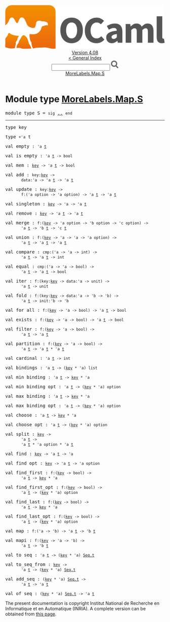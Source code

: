 <!-- ((! set title API !)) ((! set documentation !)) ((! set api !)) ((! set nobreadcrumb !)) -->
<div class="api"><header><nav class="toc brand"><a class="brand" href="https://ocaml.org/"><img src="colour-logo-gray.svg" class="svg" alt="OCaml"></a></nav><nav class="toc"><div class="toc_version"><a href="/docs" id="version-select">Version 4.08</a></div><a href="index.html">&lt; General Index</a><div class="api_search"><input type="text" name="apisearch" id="api_search" oninput="mySearch(false);" onkeypress="this.oninput();" onclick="this.oninput();" onpaste="this.oninput();">
<img src="search_icon.svg" alt="Search" class="svg" onclick="mySearch(false)"></div>
<div id="search_results"></div><div class="toc_title"><a href="#top">MoreLabels.Map.S</a></div><ul></ul></nav></header>

<h1>Module type <a href="type_MoreLabels.Map.S.html">MoreLabels.Map.S</a></h1>

<pre><span id="MODULETYPES"><span class="keyword">module type</span> S</span> = <code class="code"><span class="keyword">sig</span></code> <a href="MoreLabels.Map.S.html">..</a> <code class="code"><span class="keyword">end</span></code></pre><hr width="100%">

<pre><span id="TYPEkey"><span class="keyword">type</span> <code class="type"></code>key</span> </pre>


<pre><span id="TYPEt"><span class="keyword">type</span> <code class="type">+'a</code> t</span> </pre>


<pre><span id="VALempty"><span class="keyword">val</span> empty</span> : <code class="type">'a <a href="MoreLabels.Map.S.html#TYPEt">t</a></code></pre>
<pre><span id="VALis_empty"><span class="keyword">val</span> is_empty</span> : <code class="type">'a <a href="MoreLabels.Map.S.html#TYPEt">t</a> -&gt; bool</code></pre>
<pre><span id="VALmem"><span class="keyword">val</span> mem</span> : <code class="type"><a href="MoreLabels.Map.S.html#TYPEkey">key</a> -&gt; 'a <a href="MoreLabels.Map.S.html#TYPEt">t</a> -&gt; bool</code></pre>
<pre><span id="VALadd"><span class="keyword">val</span> add</span> : <code class="type">key:<a href="MoreLabels.Map.S.html#TYPEkey">key</a> -&gt;<br>       data:'a -&gt; 'a <a href="MoreLabels.Map.S.html#TYPEt">t</a> -&gt; 'a <a href="MoreLabels.Map.S.html#TYPEt">t</a></code></pre>
<pre><span id="VALupdate"><span class="keyword">val</span> update</span> : <code class="type">key:<a href="MoreLabels.Map.S.html#TYPEkey">key</a> -&gt;<br>       f:('a option -&gt; 'a option) -&gt; 'a <a href="MoreLabels.Map.S.html#TYPEt">t</a> -&gt; 'a <a href="MoreLabels.Map.S.html#TYPEt">t</a></code></pre>
<pre><span id="VALsingleton"><span class="keyword">val</span> singleton</span> : <code class="type"><a href="MoreLabels.Map.S.html#TYPEkey">key</a> -&gt; 'a -&gt; 'a <a href="MoreLabels.Map.S.html#TYPEt">t</a></code></pre>
<pre><span id="VALremove"><span class="keyword">val</span> remove</span> : <code class="type"><a href="MoreLabels.Map.S.html#TYPEkey">key</a> -&gt; 'a <a href="MoreLabels.Map.S.html#TYPEt">t</a> -&gt; 'a <a href="MoreLabels.Map.S.html#TYPEt">t</a></code></pre>
<pre><span id="VALmerge"><span class="keyword">val</span> merge</span> : <code class="type">f:(<a href="MoreLabels.Map.S.html#TYPEkey">key</a> -&gt; 'a option -&gt; 'b option -&gt; 'c option) -&gt;<br>       'a <a href="MoreLabels.Map.S.html#TYPEt">t</a> -&gt; 'b <a href="MoreLabels.Map.S.html#TYPEt">t</a> -&gt; 'c <a href="MoreLabels.Map.S.html#TYPEt">t</a></code></pre>
<pre><span id="VALunion"><span class="keyword">val</span> union</span> : <code class="type">f:(<a href="MoreLabels.Map.S.html#TYPEkey">key</a> -&gt; 'a -&gt; 'a -&gt; 'a option) -&gt;<br>       'a <a href="MoreLabels.Map.S.html#TYPEt">t</a> -&gt; 'a <a href="MoreLabels.Map.S.html#TYPEt">t</a> -&gt; 'a <a href="MoreLabels.Map.S.html#TYPEt">t</a></code></pre>
<pre><span id="VALcompare"><span class="keyword">val</span> compare</span> : <code class="type">cmp:('a -&gt; 'a -&gt; int) -&gt;<br>       'a <a href="MoreLabels.Map.S.html#TYPEt">t</a> -&gt; 'a <a href="MoreLabels.Map.S.html#TYPEt">t</a> -&gt; int</code></pre>
<pre><span id="VALequal"><span class="keyword">val</span> equal</span> : <code class="type">cmp:('a -&gt; 'a -&gt; bool) -&gt;<br>       'a <a href="MoreLabels.Map.S.html#TYPEt">t</a> -&gt; 'a <a href="MoreLabels.Map.S.html#TYPEt">t</a> -&gt; bool</code></pre>
<pre><span id="VALiter"><span class="keyword">val</span> iter</span> : <code class="type">f:(key:<a href="MoreLabels.Map.S.html#TYPEkey">key</a> -&gt; data:'a -&gt; unit) -&gt;<br>       'a <a href="MoreLabels.Map.S.html#TYPEt">t</a> -&gt; unit</code></pre>
<pre><span id="VALfold"><span class="keyword">val</span> fold</span> : <code class="type">f:(key:<a href="MoreLabels.Map.S.html#TYPEkey">key</a> -&gt; data:'a -&gt; 'b -&gt; 'b) -&gt;<br>       'a <a href="MoreLabels.Map.S.html#TYPEt">t</a> -&gt; init:'b -&gt; 'b</code></pre>
<pre><span id="VALfor_all"><span class="keyword">val</span> for_all</span> : <code class="type">f:(<a href="MoreLabels.Map.S.html#TYPEkey">key</a> -&gt; 'a -&gt; bool) -&gt; 'a <a href="MoreLabels.Map.S.html#TYPEt">t</a> -&gt; bool</code></pre>
<pre><span id="VALexists"><span class="keyword">val</span> exists</span> : <code class="type">f:(<a href="MoreLabels.Map.S.html#TYPEkey">key</a> -&gt; 'a -&gt; bool) -&gt; 'a <a href="MoreLabels.Map.S.html#TYPEt">t</a> -&gt; bool</code></pre>
<pre><span id="VALfilter"><span class="keyword">val</span> filter</span> : <code class="type">f:(<a href="MoreLabels.Map.S.html#TYPEkey">key</a> -&gt; 'a -&gt; bool) -&gt;<br>       'a <a href="MoreLabels.Map.S.html#TYPEt">t</a> -&gt; 'a <a href="MoreLabels.Map.S.html#TYPEt">t</a></code></pre>
<pre><span id="VALpartition"><span class="keyword">val</span> partition</span> : <code class="type">f:(<a href="MoreLabels.Map.S.html#TYPEkey">key</a> -&gt; 'a -&gt; bool) -&gt;<br>       'a <a href="MoreLabels.Map.S.html#TYPEt">t</a> -&gt; 'a <a href="MoreLabels.Map.S.html#TYPEt">t</a> * 'a <a href="MoreLabels.Map.S.html#TYPEt">t</a></code></pre>
<pre><span id="VALcardinal"><span class="keyword">val</span> cardinal</span> : <code class="type">'a <a href="MoreLabels.Map.S.html#TYPEt">t</a> -&gt; int</code></pre>
<pre><span id="VALbindings"><span class="keyword">val</span> bindings</span> : <code class="type">'a <a href="MoreLabels.Map.S.html#TYPEt">t</a> -&gt; (<a href="MoreLabels.Map.S.html#TYPEkey">key</a> * 'a) list</code></pre>
<pre><span id="VALmin_binding"><span class="keyword">val</span> min_binding</span> : <code class="type">'a <a href="MoreLabels.Map.S.html#TYPEt">t</a> -&gt; <a href="MoreLabels.Map.S.html#TYPEkey">key</a> * 'a</code></pre>
<pre><span id="VALmin_binding_opt"><span class="keyword">val</span> min_binding_opt</span> : <code class="type">'a <a href="MoreLabels.Map.S.html#TYPEt">t</a> -&gt; (<a href="MoreLabels.Map.S.html#TYPEkey">key</a> * 'a) option</code></pre>
<pre><span id="VALmax_binding"><span class="keyword">val</span> max_binding</span> : <code class="type">'a <a href="MoreLabels.Map.S.html#TYPEt">t</a> -&gt; <a href="MoreLabels.Map.S.html#TYPEkey">key</a> * 'a</code></pre>
<pre><span id="VALmax_binding_opt"><span class="keyword">val</span> max_binding_opt</span> : <code class="type">'a <a href="MoreLabels.Map.S.html#TYPEt">t</a> -&gt; (<a href="MoreLabels.Map.S.html#TYPEkey">key</a> * 'a) option</code></pre>
<pre><span id="VALchoose"><span class="keyword">val</span> choose</span> : <code class="type">'a <a href="MoreLabels.Map.S.html#TYPEt">t</a> -&gt; <a href="MoreLabels.Map.S.html#TYPEkey">key</a> * 'a</code></pre>
<pre><span id="VALchoose_opt"><span class="keyword">val</span> choose_opt</span> : <code class="type">'a <a href="MoreLabels.Map.S.html#TYPEt">t</a> -&gt; (<a href="MoreLabels.Map.S.html#TYPEkey">key</a> * 'a) option</code></pre>
<pre><span id="VALsplit"><span class="keyword">val</span> split</span> : <code class="type"><a href="MoreLabels.Map.S.html#TYPEkey">key</a> -&gt;<br>       'a <a href="MoreLabels.Map.S.html#TYPEt">t</a> -&gt;<br>       'a <a href="MoreLabels.Map.S.html#TYPEt">t</a> * 'a option * 'a <a href="MoreLabels.Map.S.html#TYPEt">t</a></code></pre>
<pre><span id="VALfind"><span class="keyword">val</span> find</span> : <code class="type"><a href="MoreLabels.Map.S.html#TYPEkey">key</a> -&gt; 'a <a href="MoreLabels.Map.S.html#TYPEt">t</a> -&gt; 'a</code></pre>
<pre><span id="VALfind_opt"><span class="keyword">val</span> find_opt</span> : <code class="type"><a href="MoreLabels.Map.S.html#TYPEkey">key</a> -&gt; 'a <a href="MoreLabels.Map.S.html#TYPEt">t</a> -&gt; 'a option</code></pre>
<pre><span id="VALfind_first"><span class="keyword">val</span> find_first</span> : <code class="type">f:(<a href="MoreLabels.Map.S.html#TYPEkey">key</a> -&gt; bool) -&gt;<br>       'a <a href="MoreLabels.Map.S.html#TYPEt">t</a> -&gt; <a href="MoreLabels.Map.S.html#TYPEkey">key</a> * 'a</code></pre>
<pre><span id="VALfind_first_opt"><span class="keyword">val</span> find_first_opt</span> : <code class="type">f:(<a href="MoreLabels.Map.S.html#TYPEkey">key</a> -&gt; bool) -&gt;<br>       'a <a href="MoreLabels.Map.S.html#TYPEt">t</a> -&gt; (<a href="MoreLabels.Map.S.html#TYPEkey">key</a> * 'a) option</code></pre>
<pre><span id="VALfind_last"><span class="keyword">val</span> find_last</span> : <code class="type">f:(<a href="MoreLabels.Map.S.html#TYPEkey">key</a> -&gt; bool) -&gt;<br>       'a <a href="MoreLabels.Map.S.html#TYPEt">t</a> -&gt; <a href="MoreLabels.Map.S.html#TYPEkey">key</a> * 'a</code></pre>
<pre><span id="VALfind_last_opt"><span class="keyword">val</span> find_last_opt</span> : <code class="type">f:(<a href="MoreLabels.Map.S.html#TYPEkey">key</a> -&gt; bool) -&gt;<br>       'a <a href="MoreLabels.Map.S.html#TYPEt">t</a> -&gt; (<a href="MoreLabels.Map.S.html#TYPEkey">key</a> * 'a) option</code></pre>
<pre><span id="VALmap"><span class="keyword">val</span> map</span> : <code class="type">f:('a -&gt; 'b) -&gt; 'a <a href="MoreLabels.Map.S.html#TYPEt">t</a> -&gt; 'b <a href="MoreLabels.Map.S.html#TYPEt">t</a></code></pre>
<pre><span id="VALmapi"><span class="keyword">val</span> mapi</span> : <code class="type">f:(<a href="MoreLabels.Map.S.html#TYPEkey">key</a> -&gt; 'a -&gt; 'b) -&gt;<br>       'a <a href="MoreLabels.Map.S.html#TYPEt">t</a> -&gt; 'b <a href="MoreLabels.Map.S.html#TYPEt">t</a></code></pre>
<pre><span id="VALto_seq"><span class="keyword">val</span> to_seq</span> : <code class="type">'a <a href="MoreLabels.Map.S.html#TYPEt">t</a> -&gt; (<a href="MoreLabels.Map.S.html#TYPEkey">key</a> * 'a) <a href="Seq.html#TYPEt">Seq.t</a></code></pre>
<pre><span id="VALto_seq_from"><span class="keyword">val</span> to_seq_from</span> : <code class="type"><a href="MoreLabels.Map.S.html#TYPEkey">key</a> -&gt;<br>       'a <a href="MoreLabels.Map.S.html#TYPEt">t</a> -&gt; (<a href="MoreLabels.Map.S.html#TYPEkey">key</a> * 'a) <a href="Seq.html#TYPEt">Seq.t</a></code></pre>
<pre><span id="VALadd_seq"><span class="keyword">val</span> add_seq</span> : <code class="type">(<a href="MoreLabels.Map.S.html#TYPEkey">key</a> * 'a) <a href="Seq.html#TYPEt">Seq.t</a> -&gt;<br>       'a <a href="MoreLabels.Map.S.html#TYPEt">t</a> -&gt; 'a <a href="MoreLabels.Map.S.html#TYPEt">t</a></code></pre>
<pre><span id="VALof_seq"><span class="keyword">val</span> of_seq</span> : <code class="type">(<a href="MoreLabels.Map.S.html#TYPEkey">key</a> * 'a) <a href="Seq.html#TYPEt">Seq.t</a> -&gt; 'a <a href="MoreLabels.Map.S.html#TYPEt">t</a></code></pre>
<div class="copyright">The present documentation is copyright Institut National de Recherche en Informatique et en Automatique (INRIA). A complete version can be obtained from <a href="http://caml.inria.fr/pub/docs/manual-ocaml/">this page</a>.</div></div>